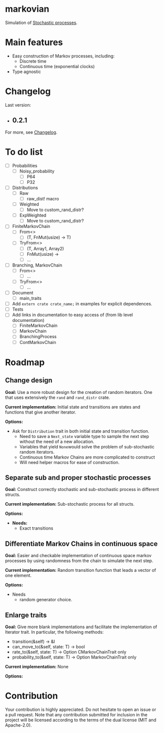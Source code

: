 # markovian
Simulation of [Stochastic processes](https://en.wikipedia.org/wiki/Stochastic_process).

# Main features

- Easy construction of Markov processes, including:
  - Discrete time
  - Continuous time (exponential clocks)
- Type agnostic

# Changelog

Last version:

- 0.2.1
  - 

For more, see [Changelog](https://github.com/rasa200/markovian/blob/master/Changelog.md).

# To do list

- [ ] Probabilities
  - [ ] Noisy_probability
    - [ ] P64
    - [ ] P32
- [ ] Distributions
  - [ ] Raw
    - [ ] raw_dist! macro
  - [ ] Weighted
    - [ ] Move to custom_rand_distr?
  - [ ] ExpWeighted
    - [ ] Move to custom_rand_distr?
- [ ] FiniteMarkovChain
  - [ ] From<>
    - [ ] (T, FnMut(usize) -> T)
  - [ ] TryFrom<>
    - [ ] (T, Array1<T>, Array2<T>)
    - [ ] FnMut(usize) -> 
    - [ ] ... 
- [ ] Branching, MarkovChain
  - [ ] From<>
    - [ ] ... 
  - [ ] TryFrom<>
    - [ ] ...  
- [ ] Document 
  - [ ] main_traits
- [ ] Add `extern crate crate_name;` in examples for explicit dependences. 
- [ ] Tests
- [ ] Add links in documentation to easy access of (from lib level documentation)
  - [ ] FiniteMarkovChain
  - [ ] MarkovChain
  - [ ] BranchingProcess
  - [ ] ContMarkovChain

# Roadmap

## Change design

**Goal:** Use a more robust design for the creation of random iterators. One that uses extensively the `rand` and `rand_distr` crate.

**Current implementation:** Initial state and transitions are states and functions that give another iterator.

**Options:**

- Ask for `Distribution` trait in both initial state and transition function. 
  - Need to save a `Next_state` variable type to sample the next step without the need of a new allocation.
  - Variables that yield `None`would solve the problem of sub-stochastic random iterators. 
  - Continuous time Markov Chains are more complicated to construct
  - Will need helper macros for ease of construction. 

## Separate sub and proper stochastic processes

**Goal:** Construct correctly stochastic and sub-stochastic process in different structs.

**Current implementation:** Sub-stochastic process for all structs.

**Options:**

- **Needs:** 
  - Exact transitions

## Differentiate Markov Chains in continuous space

**Goal:** Easier and checkable implementation of continuous space markov processes by using randomness from the chain to simulate the next step.

**Current implementation:** Random transition function that leads a vector of one element.

**Options:**

- Needs
  - random generator choice. 

## Enlarge traits

**Goal:** Give more blank implementations and facilitate the implementation of Iterator trait. In particular, the following methods:

- transition(&self) -> &I
- can_move_to(&self, state: T) -> bool
- rate_to(&self, state: T) -> Option<f64>
  CMarkovChainTrait only
- probability_to(&self, state: T) -> Option<f64>
  MarkovChainTrait only

**Current implementation:** None

**Options:** 

# Contribution

Your contribution is highly appreciated. Do not hesitate to open an issue or a pull request. Note that any contribution submitted for inclusion in the project will be licensed according to the terms of the dual license (MIT and Apache-2.0).